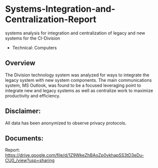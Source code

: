 # Systems-Integration-and-Centralization-Report
systems analysis for integration and centralization of legacy and new systems for the CI-Division
- Technical: Computers

## Overview
The Division technology system was analyzed for ways to integrate the legacy system with new system components. The main communications system, MS Outlook, was found to be a focused leveraging point to integrate new and legacy systems as well as centralize work to maximize productivity and efficiency. 

## Disclaimer:
All data has been anonymized to observe privacy protocols.

## Documents:
Report: https://drive.google.com/file/d/1Z9WkeZhBAoZp0vkhapSS3tD3eDu-CU0_/view?usp=sharing
